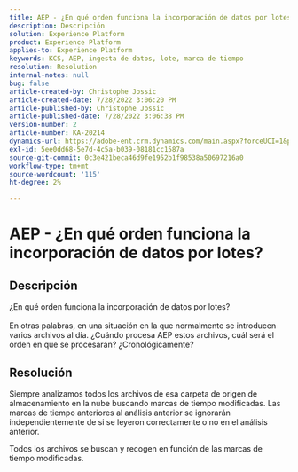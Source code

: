 ```yaml
---
title: AEP - ¿En qué orden funciona la incorporación de datos por lotes?
description: Descripción
solution: Experience Platform
product: Experience Platform
applies-to: Experience Platform
keywords: KCS, AEP, ingesta de datos, lote, marca de tiempo
resolution: Resolution
internal-notes: null
bug: false
article-created-by: Christophe Jossic
article-created-date: 7/28/2022 3:06:20 PM
article-published-by: Christophe Jossic
article-published-date: 7/28/2022 3:06:38 PM
version-number: 2
article-number: KA-20214
dynamics-url: https://adobe-ent.crm.dynamics.com/main.aspx?forceUCI=1&pagetype=entityrecord&etn=knowledgearticle&id=c18d60d0-860e-ed11-82e5-000d3a379dbc
exl-id: 5ee0dd68-5e7d-4c5a-b039-08181cc1587a
source-git-commit: 0c3e421beca46d9fe1952b1f98538a50697216a0
workflow-type: tm+mt
source-wordcount: '115'
ht-degree: 2%

---
```


# AEP - ¿En qué orden funciona la incorporación de datos por lotes?

## Descripción

¿En qué orden funciona la incorporación de datos por lotes?<br><br>En otras palabras, en una situación en la que normalmente se introducen varios archivos al día. ¿Cuándo procesa AEP estos archivos, cuál será el orden en que se procesarán? ¿Cronológicamente?

## Resolución


Siempre analizamos todos los archivos de esa carpeta de origen de almacenamiento en la nube buscando marcas de tiempo modificadas. Las marcas de tiempo anteriores al análisis anterior se ignorarán independientemente de si se leyeron correctamente o no en el análisis anterior.

Todos los archivos se buscan y recogen en función de las marcas de tiempo modificadas.
